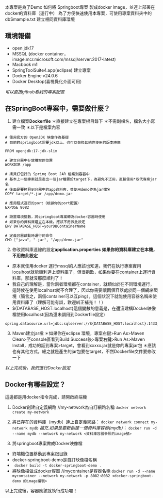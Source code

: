 本專案是為了Demo 如何將 Springboot專案 製成docker image，並連上部署在docker的資料庫（運行中）
為了方便快速使用本專案，可使用專案資料夾中的 dbSmample.txt 建立相同資料庫環境

## 環境報備
- open jdk17
- MSSQL (docker container，image:mcr.microsoft.com/mssql/server:2017-latest)
- Macbook m1 
- SpringToolSuite4.app(eclipse) 建立專案
- Docker Engine v24.0.6
- Docker Desktop(喜視覺化介面可用)

*可以直接github看我的專案配置*



## 在SpringBoot專案中，需要做什麼？
1. 建立檔案**Dockerfile**
＊直接建立在專案根目錄下
＊不需副檔名，檔名大小寫需一致
＊以下是檔案內容
```
# 使用官方的 OpenJDK 映像作為基礎
# 目前的springboot需要jdk以上，也可以替換其他你使用的版本映像

FROM openjdk:17-jdk-slim

# 建立容器中存放檔案的位置
WORKDIR /app

# 拷貝打包好的 Spring Boot JAR 檔案到容器中
# 基本上一個專案就是產出一個jar檔置於target下，為避免不泛用，直接使用*取代專案jar名
# 後面是要拷貝到容器中的app資料夾，並使用demo作為jar檔名
COPY target/*.jar /app/demo.jar

# 應用程式運行的port（根據你的port配置）
EXPOSE 8082

# 設置環境變數，將springboot專案轉為docker容器時使用
# 如果你的資料庫建立在本機，應該不用做此設定
ENV DATABASE_HOST=yourDBContainerName

# 定義容器啟動時運行的命令
CMD ["java", "-jar", "/app/demo.jar"
```
2. 修改資料庫連線的設定**application.properties**
**如果你的資料庫建立在本機，不用做此設定**
* 原本就使用docker 運行mssql的人應該也知道，我們在執行專案實用localhost就能順利連上資料庫了，但很抱歉，如果你要在container上運行資料庫，那就沒那麼順利了！
* 我自己的理解是，當你兩者環境都在container，就類似於在不同環境運行，這時候在使用localhost就不合理了，因此你需要讓兩個容器處於同一個網絡環境（簡言之，兩個container可以互ping），這個狀況下就能使用容器名稱來使用資料庫了（理解可能有誤，歡迎糾正補充！！）
* ${DATABASE_HOST:localhost}這個變數的意義是，在還沒建構Docker映像檔使用localhost(因為還未調用到Dockerfile設定)
```
spring.datasource.url=jdbc:sqlserver://${DATABASE_HOST:localhost}:1433;databaseName=yourDBName;encrypt=true;trustServerCertificate=true;
```

3. Maven建立jar檔
＊如果你在eclipse 環境，專案右鍵>Run As>Maven Clean>至console區看到Build Success後>專案右鍵>Run As>Maven Install，成功的話到專案>target，會看到xxxxx.jar就是你的專案jar包
＊應該也有其他方式，總之就是產生的jar包要在target，不然Dockerfile文件要修改一下

*以上完成後，我們進行Docker設定*

## Docker有哪些設定？
這邊都是用docker指令完成，請開啟終端機
1. Docker創建自定義網路 //my-network為自訂網路名稱
`docker network create my-network`
2. 將已存在的資料庫（mydb）連上自定義網路：
`docker network connect my-network mydb`
*補充.如果是要新創建一個資料庫容器(mydb)：*
`docker run -d --name mydb --network my-network <資料庫容器參照的image號>
`

3. 將springboot專案做成Docker映像檔
- 終端機位置移動到專案跟目錄
- docker-springboot-demo是自訂映像檔名稱
- ` docker build -t docker-springboot-demo .`
- 將映像檔做成docker容器 //mycontainer是容器名稱
`docker run -d --name mycontainer --network my-network -p 8082:8082 <docker-springboot-demo 的image編號>`

以上完成後，容器應該就執行成功囉！
